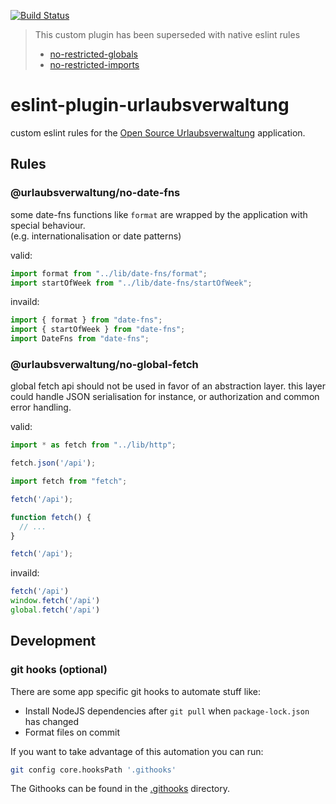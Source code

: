 [![Build Status](https://github.com/synyx/eslint-plugin-urlaubsverwaltung/actions/workflows/build.yml/badge.svg)](https://github.com/synyx/eslint-plugin-urlaubsverwaltung/actions/workflows/build.yml)

> This custom plugin has been superseded with native eslint rules
> - [no-restricted-globals](https://eslint.org/docs/latest/rules/no-restricted-globals)
> - [no-restricted-imports](https://eslint.org/docs/latest/rules/no-restricted-imports)

# eslint-plugin-urlaubsverwaltung

custom eslint rules for the [Open Source Urlaubsverwaltung](https://github.com/synyx/urlaubsverwaltung) application.

## Rules

### @urlaubsverwaltung/no-date-fns

some date-fns functions like `format` are wrapped by the application with special behaviour.  
(e.g. internationalisation or date patterns)

valid:

```js
import format from "../lib/date-fns/format";
import startOfWeek from "../lib/date-fns/startOfWeek";
```

invaild:

```js
import { format } from "date-fns";
import { startOfWeek } from "date-fns";
import DateFns from "date-fns";
```

### @urlaubsverwaltung/no-global-fetch

global fetch api should not be used in favor of an abstraction layer.
this layer could handle JSON serialisation for instance, or authorization and common error handling.

valid:

```js
import * as fetch from "../lib/http";

fetch.json('/api');
```

```js
import fetch from "fetch";

fetch('/api');
```

```js
function fetch() {
  // ...
}

fetch('/api');
```

invaild:

```js
fetch('/api')
window.fetch('/api')
global.fetch('/api')
```

## Development

### git hooks (optional)

There are some app specific git hooks to automate stuff like:

- Install NodeJS dependencies after `git pull` when `package-lock.json` has changed
- Format files on commit

If you want to take advantage of this automation you can run:

```bash
git config core.hooksPath '.githooks' 
```

The Githooks can be found in the [.githooks](./.githooks/) directory.
